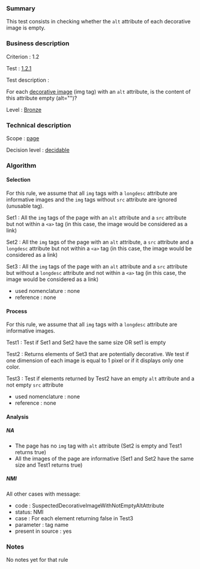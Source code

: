 ### Summary

This test consists in checking whether the `alt` attribute of each
decorative image is empty.

### Business description

Criterion : 1.2

Test : [1.2.1](http://www.braillenet.org/accessibilite/referentiel-aw21/liste-deploye.php#test-1-2-1)

Test description :

For each [decorative
image](http://www.braillenet.org/accessibilite/referentiel-aw21-en/glossaire.php#mImgDeco)
(img tag) with an `alt` attribute, is the content of this attribute empty
(alt="")?

Level : [Bronze](/en/category/rules-design/accessiweb-11/level/bronze)

### Technical description

Scope : [page](/en/category/rules-design/accessiweb-11/scope/page)

Decision level :
[decidable](/en/category/rules-design/accessiweb-11/decision-level/decidable)

### Algorithm

#### Selection

For this rule, we assume that all `img` tags with a `longdesc`
attribute are informative images and the `img` tags without `src`
attribute are ignored (unusable tag).

Set1 : All the `img` tags of the page with an `alt` attribute and a
`src` attribute but not within a `<a>` tag (in this case, the image would
be considered as a link)

Set2 : All the `img` tags of the page with an `alt` attribute, a `src`
attribute and a `longdesc` attribute but not within a `<a>` tag (in this
case, the image would be considered as a link)

Set3 : All the `img` tags of the page with an `alt` attribute and a
`src` attribute but without a `longdesc` attribute and not within a `<a>`
tag (in this case, the image would be considered as a link)

-   used nomenclature : none
-   reference : none

#### Process

For this rule, we assume that all `img` tags with a `longdesc`
attribute are informative images.

Test1 : Test if Set1 and Set2 have the same size OR set1 is empty

Test2 : Returns elements of Set3 that are potentially decorative. We
test if one dimension of each image is equal to 1 pixel or if it
displays only one color.

Test3 : Test if elements returned by Test2 have an empty `alt` attribute
and a not empty `src` attribute

-   used nomenclature : none
-   reference : none

#### Analysis

##### NA

-   The page has no `img` tag with `alt` attribute (Set2 is empty and
    Test1 returns true)
-   All the images of the page are informative (Set1 and Set2 have the
    same size and Test1 returns true)

##### NMI

All other cases with message:

-   code : SuspectedDecorativeImageWithNotEmptyAltAttribute
-   status: NMI
-   case : For each element returning false in Test3
-   parameter : tag name
-   present in source : yes

### Notes

No notes yet for that rule
